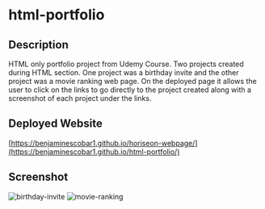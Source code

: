 # html-portfolio

## Description

HTML only portfolio project from Udemy Course. Two projects created during HTML section. One project was a birthday invite and the other project was a movie ranking web page. On the deployed page it allows the user to click on the links to go directly to the project created along with a screenshot of each project under the links.

## Deployed Website
[https://benjaminescobar1.github.io/horiseon-webpage/](https://benjaminescobar1.github.io/html-portfolio/)


## Screenshot
![birthday-invite](https://github.com/user-attachments/assets/a7d8c356-fbf8-4b0d-ac6e-50593cc395b8)
![movie-ranking](https://github.com/user-attachments/assets/f577c8fe-1378-4b2e-924e-ffce85a14ccd)

